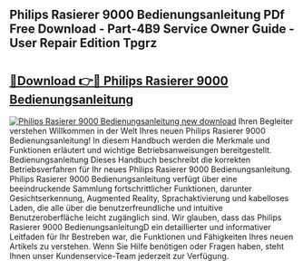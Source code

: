 ## Philips Rasierer 9000 Bedienungsanleitung PDf Free Download - Part-4B9 Service Owner Guide - User Repair Edition Tpgrz

# <h2><a href="http://df2jvc.blite.top/?on=Philips+Rasierer+9000+Bedienungsanleitung">🔗Download 👉🔴 Philips Rasierer 9000 Bedienungsanleitung</a></h2>

[![Philips Rasierer 9000 Bedienungsanleitung new download](https://i.imgur.com/lujVjoI.png)](http://df2jvc.blite.top/?on=Philips+Rasierer+9000+Bedienungsanleitung)
Ihren Begleiter verstehen Willkommen in der Welt Ihres neuen Philips Rasierer 9000 Bedienungsanleitung! In diesem Handbuch werden die Merkmale und Funktionen erläutert und wichtige Betriebsanweisungen bereitgestellt. Bedienungsanleitung Dieses Handbuch beschreibt die korrekten Betriebsverfahren für Ihr neues Philips Rasierer 9000 Bedienungsanleitung. Philips Rasierer 9000 Bedienungsanleitung verfügt über eine beeindruckende Sammlung fortschrittlicher Funktionen, darunter Gesichtserkennung, Augmented Reality, Sprachaktivierung und kabelloses Laden, die alle über die benutzerfreundliche und intuitive Benutzeroberfläche leicht zugänglich sind. Wir glauben, dass das Philips Rasierer 9000 BedienungsanleitungD ein detaillierter und informativer Leitfaden für Ihr Bestreben war, die Funktionen und Fähigkeiten Ihres neuen Artikels zu verstehen. Wenn Sie Hilfe benötigen oder Fragen haben, steht Ihnen unser Kundenservice-Team jederzeit zur Verfügung.
